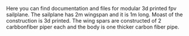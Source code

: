 Here you can find documentation and files for modular 3d printed fpv sailplane. The sailplane has 2m wingspan and it is 1m long. Moast of the construction is 3d printed. The wing spars are constructed of 2 carbbonfiber piper each and the body is one thicker carbon fiber pipe.
